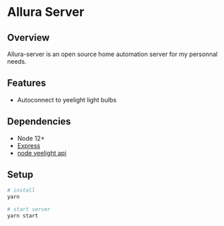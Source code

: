 # Allura Server
## Overview

Allura-server is an open source home automation server for my personnal needs.

## Features 
- Autoconnect to yeelight light bulbs

## Dependencies
- Node 12+
- [Express](https://expressjs.com/)
- [node yeelight api](https://github.com/Bastl34/node-yeelight-wifi)

## Setup
```bash
# install
yarn

# start server
yarn start
```

